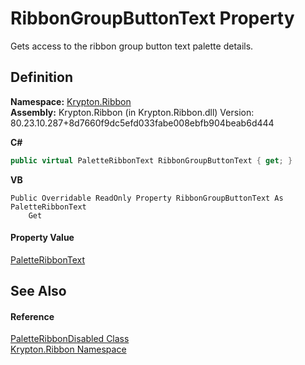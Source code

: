 # RibbonGroupButtonText Property


Gets access to the ribbon group button text palette details.



## Definition
**Namespace:** <a href="1e9bc734-cff9-e9b8-f013-94cdac669794.md">Krypton.Ribbon</a>  
**Assembly:** Krypton.Ribbon (in Krypton.Ribbon.dll) Version: 80.23.10.287+8d7660f9dc5efd033fabe008ebfb904beab6d444

**C#**
``` C#
public virtual PaletteRibbonText RibbonGroupButtonText { get; }
```
**VB**
``` VB
Public Overridable ReadOnly Property RibbonGroupButtonText As PaletteRibbonText
	Get
```



#### Property Value
<a href="1052590a-5593-aced-b6c0-e81fbac73bf5.md">PaletteRibbonText</a>

## See Also


#### Reference
<a href="863e29bc-f040-391e-0498-db2f3e84cb2e.md">PaletteRibbonDisabled Class</a>  
<a href="1e9bc734-cff9-e9b8-f013-94cdac669794.md">Krypton.Ribbon Namespace</a>  
